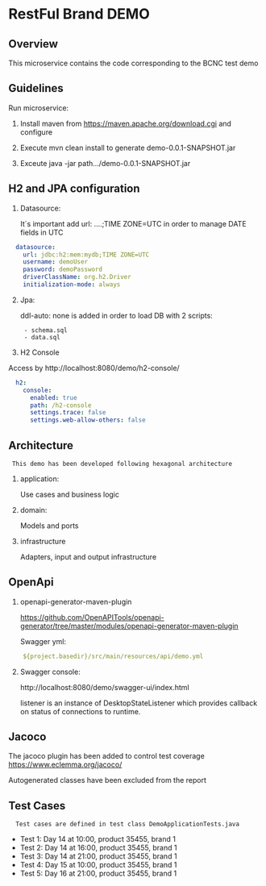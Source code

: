 # RestFul Brand DEMO 

## Overview
This microservice contains the code corresponding to the BCNC test demo

## Guidelines
Run microservice:

1. Install maven from https://maven.apache.org/download.cgi and configure

2. Execute mvn clean install to generate demo-0.0.1-SNAPSHOT.jar

3. Exceute java -jar path.../demo-0.0.1-SNAPSHOT.jar

## H2 and JPA configuration

1. Datasource:
   
    It´s important add  url: ....;TIME ZONE=UTC in order to manage DATE fields in UTC
```yml
  datasource:
    url: jdbc:h2:mem:mydb;TIME ZONE=UTC
    username: demoUser
    password: demoPassword
    driverClassName: org.h2.Driver
    initialization-mode: always
```
2. Jpa:
   
    ddl-auto: none is added in order to load DB with 2 scripts:
   
        - schema.sql
        - data.sql

3. H2 Console    

Access by http://localhost:8080/demo/h2-console/

```yml
  h2:
    console:
      enabled: true
      path: /h2-console
      settings.trace: false
      settings.web-allow-others: false
```

## Architecture
     This demo has been developed following hexagonal architecture
1. application:
    
    Use cases and business logic

2. domain:

    Models and ports

3. infrastructure
    
    Adapters, input and output infrastructure

## OpenApi 

1. openapi-generator-maven-plugin

   https://github.com/OpenAPITools/openapi-generator/tree/master/modules/openapi-generator-maven-plugin
   

   Swagger yml:
```yml
	${project.basedir}/src/main/resources/api/demo.yml
```
2. Swagger console:

   http://localhost:8080/demo/swagger-ui/index.html

   listener is an instance of DesktopStateListener which provides callback on status of connections to runtime.

## Jacoco
   The jacoco plugin has been added to control test coverage
   https://www.eclemma.org/jacoco/

   Autogenerated classes have been excluded from the report

## Test Cases
      Test cases are defined in test class DemoApplicationTests.java
- Test 1: Day 14 at 10:00, product 35455, brand 1 
- Test 2: Day 14 at 16:00, product 35455, brand 1 
- Test 3: Day 14 at 21:00, product 35455, brand 1 
- Test 4: Day 15 at 10:00, product 35455, brand 1 
- Test 5: Day 16 at 21:00, product 35455, brand 1      
   

